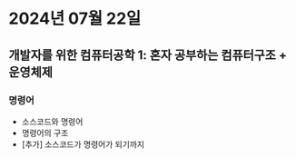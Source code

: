 # 2024년 07월 22일

## 개발자를 위한 컴퓨터공학 1: 혼자 공부하는 컴퓨터구조 + 운영체제

### 명령어

- 소스코드와 명령어
- 명령어의 구조
- [추가] 소스코드가 명령어가 되기까지
